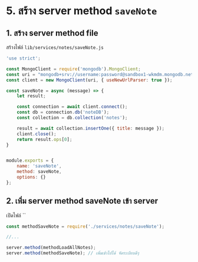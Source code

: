 
# 5. สร้าง server method `saveNote`

## 1. สร้าง server method file

สร้างไฟล์ `lib/services/notes/saveNote.js`

```js
'use strict';

const MongoClient = require('mongodb').MongoClient;
const uri = "mongodb+srv://username:password@sandbox1-wkmdm.mongodb.net/noteDB?retryWrites=true&w=majority";
const client = new MongoClient(uri, { useNewUrlParser: true });

const saveNote = async (message) => {
    let result;

    const connection = await client.connect();
    const db = connection.db('noteDB');
    const collection = db.collection('notes');

    result = await collection.insertOne({ title: message });
    client.close();
    return result.ops[0];
}


module.exports = {
    name: 'saveNote',
    method: saveNote,
    options: {}
};

```

## 2. เพิ่ม server method saveNote เข้า server 

เปิดไฟล์ ``

```js
const methodSaveNote = require('./services/notes/saveNote');

//...

server.method(methodLoadAllNotes);
server.method(methodSaveNote); // เพิ่มเข้าไปได้ จัดระเบียบดีๆ 
```
